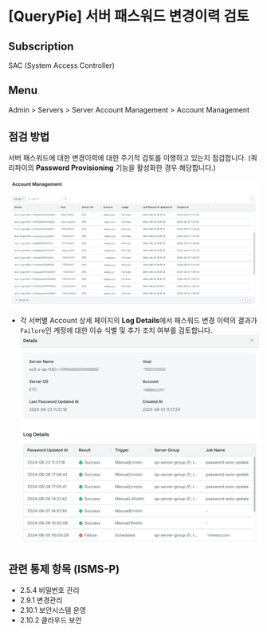 # [QueryPie] 서버 패스워드 변경이력 검토

## Subscription 
SAC (System Access Controller)

## Menu 
Admin > Servers > Server Account Management > Account Management 

## 점검 방법 
서버 패스워드에 대한 변경이력에 대한 주기적 검토를 이행하고 있는지 점검합니다. (쿼리파이의 **Password Provisioning** 기능을 활성화한 경우 해당합니다.)

![Account Management](images/account-mgmt.png)

- 각 서버별 Account 상세 페이지의 **Log Details**에서 패스워드 변경 이력의 결과가 `Failure`인 계정에 대한 이슈 식별 및 추가 조치 여부를 검토합니다. 
![Account Log Details](images/account-log-details.png)

## 관련 통제 항목 (ISMS-P)
- 2.5.4 비밀번호 관리
- 2.9.1 변경관리
- 2.10.1 보안시스템 운영
- 2.10.2 클라우드 보안